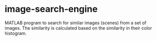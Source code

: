 # image-search-engine
MATLAB program to search for similar images (scenes) from a set of images.
The similarity is calculated based on the similarity in their color histogram.
